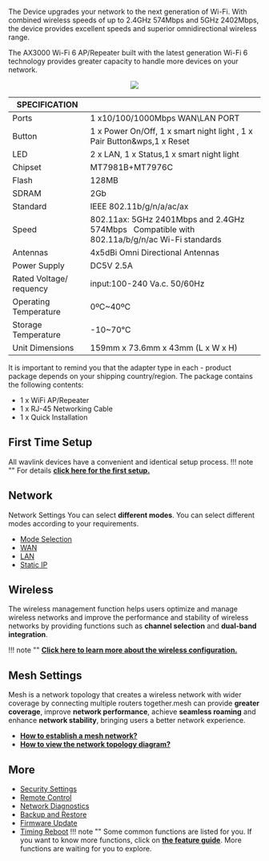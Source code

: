  The Device upgrades your network to the next generation of Wi-Fi. With combined wireless speeds of up to 2.4GHz 574Mbps and 5GHz 2402Mbps, the device provides excellent speeds and superior omnidirectional wireless range.
 
 The AX3000 Wi-Fi 6 AP/Repeater built with the latest generation Wi-Fi 6 technology provides greater capacity to handle more devices on your network. 
 
 <div style="text-align: center;">
    <img class="boxshadow" src="/images/583ax3.png">
</div>
 
| SPECIFICATION |											   | 
| ------------ | -------------------------------------------- |  
| Ports         | 1 x10/100/1000Mbps WAN\LAN PORT  | 
| Button	    | 1 x Power On/Off, 1 x smart night light , 1 x Pair Button&wps,1 x Reset     | 
| LED	        | 2 x LAN, 1 x Status,1 x smart night light   | 
| Chipset		| MT7981B+MT7976C			   |
| Flash			| 128MB |
| SDRAM			| 2Gb |
| Standard		| IEEE 802.11b/g/n/a/ac/ax  |
| Speed | 802.11ax: 5GHz 2401Mbps and 2.4GHz 574Mbps &nbsp;&nbsp;Compatible with 802.11a/b/g/n/ac Wi-Fi standards |
| Antennas | 4x5dBi Omni Directional Antennas |
| Power Supply | DC5V 2.5A |
| Rated Voltage/ requency | input:100-240 Va.c. 50/60Hz |
| Operating Temperature | 0ºC~40ºC |
| Storage Temperature | -10~70℃ |
| Unit Dimensions | 159mm  x 73.6mm x 43mm (L x W x H) |
 
 It is important to remind you that the adapter type in each - product package depends on your shipping country/region.
The package contains the following contents:

- 1 x WiFi AP/Repeater
- 1 x RJ-45 Networking Cable
- 1 x  Quick Installation
 
 
## First Time Setup
All wavlink devices have a convenient and identical setup process. 
!!! note ""
	For details __[click here for the first setup.](/FAQ/indoor_repeater_first_time_setup/)__




## Network
Network Settings You can select __different modes__. You can select different modes according to your requirements.

- [Mode Selection](/FAQ/indoor_repeater_first_time_setup/#modeselection_repeater/)
- [WAN](/feature_guide/repeaterap_wan/)
- [LAN](/feature_guide/repeaterap_lan/)
- [Static IP](/feature_guide/repeaterap_staticip/)


## Wireless
The wireless management function helps users optimize and manage wireless networks and improve the performance and stability of wireless networks by providing functions such as __channel selection__ and  __dual-band integration__.

!!! note ""
	__[Click here to learn more about the wireless configuration.](/feature_guide/repeaterap_wireless/)__

## Mesh Settings
Mesh is a network topology that creates a wireless network with wider coverage by connecting multiple routers together.mesh can provide __greater coverage__, improve __network performance__, achieve __seamless roaming__ and enhance __network stability__, bringing users a better network experience.

- __[How to establish a mesh network? ](/FAQ/indoor_repeater_first_time_setup/#section4)__
- __[How to view the network topology diagram?](/feature_guide/repeaterap_mesh/)__

	

## More
- [Security Settings](/feature_guide/repeaterap_security/)
- [Remote Control](/feature_guide/repeaterap_remotecontrol/)
- [Network Diagnostics](/feature_guide/repeaterap_networkdiagnostics/)
- [Backup and Restore](/feature_guide/repeaterap_backup/)
- [Firmware Update](/feature_guide/repeaterap_firmware/)
- [Timing Reboot](/feature_guide/repeaterap_timing/)
!!! note ""
	Some common functions are listed for you. If you want to know more functions, click on __[the feature guide](/feature_guide/)__. More functions are waiting for you to explore.

 
 
 